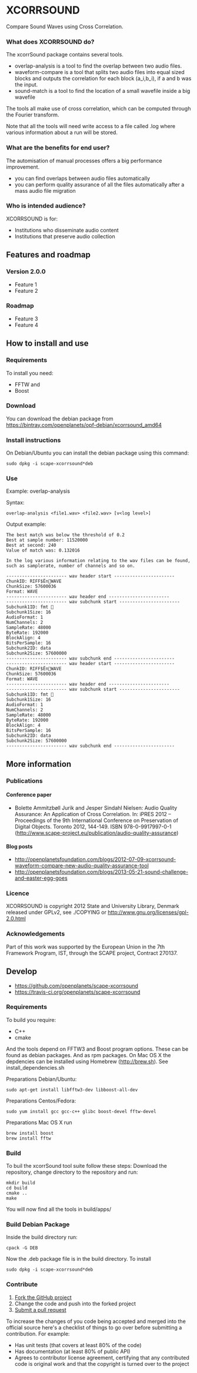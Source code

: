 # XCORRSOUND

Compare Sound Waves using Cross Correlation.

### What does XCORRSOUND do?

The xcorrSound package contains several tools.

* overlap-analysis is a tool to find the overlap between two audio files.
* waveform-compare is a tool that splits two audio files into equal sized blocks and outputs the correlation for each block (a_i,b_i), if a and b was the input.
* sound-match is a tool to find the location of a small wavefile inside a big wavefile

The tools all make use of cross correlation, which can be computed through the Fourier transform.

Note that all the tools will need write access to a file called <tool>.log where various information about a run will be stored.

### What are the benefits for end user?
The automisation of manual processes offers a big performance improvement.

* you can find overlaps between audio files automatically
* you can perform quality assurance of all the files automatically after a mass audio file migration

### Who is intended audience?
XCORRSOUND is for:

* Institutions who disseminate audio content
* Institutions that preserve audio collection

## Features and roadmap

### Version 2.0.0

* Feature 1
* Feature 2

### Roadmap

* Feature 3
* Feature 4

## How to install and use

### Requirements

To install you need:

* FFTW and
* Boost

### Download

You can download the debian package from https://bintray.com/openplanets/opf-debian/xcorrsound_amd64

### Install instructions

On Debian/Ubuntu you can install the debian package using this command:

    sudo dpkg -i scape-xcorrsound*deb

### Use

Example: overlap-analysis

Syntax:

    overlap-analysis <file1.wav> <file2.wav> [v<log level>]

Output example:

    The best match was below the threshold of 0.2
    Best at sample number: 11520000
    Best at second: 240
    Value of match was: 0.132016

    In the log various information relating to the wav files can be found,
    such as samplerate, number of channels and so on.

    ----------------------- wav header start -----------------------
    ChunkID: RIFF$ËnWAVE
    ChunkSize: 57600036
    Format: WAVE
    ----------------------- wav header end -----------------------
    ----------------------- wav subchunk start -----------------------
    Subchunk1ID: fmt 
    Subchunk1Size: 16
    AudioFormat: 1
    NumChannels: 2
    SampleRate: 48000
    ByteRate: 192000
    BlockAlign: 4
    BitsPerSample: 16
    Subchunk2ID: data
    Subchunk2Size: 57600000
    ----------------------- wav subchunk end -----------------------
    ----------------------- wav header start -----------------------
    ChunkID: RIFF$ËnWAVE
    ChunkSize: 57600036
    Format: WAVE
    ----------------------- wav header end -----------------------
    ----------------------- wav subchunk start -----------------------
    Subchunk1ID: fmt 
    Subchunk1Size: 16
    AudioFormat: 1
    NumChannels: 2
    SampleRate: 48000
    ByteRate: 192000
    BlockAlign: 4
    BitsPerSample: 16
    Subchunk2ID: data
    Subchunk2Size: 57600000
    ----------------------- wav subchunk end -----------------------


## More information

### Publications

#### Conference paper
* Bolette Ammitzbøll Jurik and Jesper Sindahl Nielsen:
  Audio Quality Assurance: An Application of Cross Correlation.
  In: iPRES 2012 – Proceedings of the 9th International Conference on Preservation of Digital Objects. Toronto 2012, 144-149.
  ISBN 978-0-9917997-0-1 (http://www.scape-project.eu/publication/audio-quality-assurance)

#### Blog posts
* http://openplanetsfoundation.com/blogs/2012-07-09-xcorrsound-waveform-compare-new-audio-quality-assurance-tool
* http://openplanetsfoundation.com/blogs/2013-05-21-sound-challenge-and-easter-egg-goes

### Licence

XCORRSOUND is copyright 2012 State and University Library, Denmark
released under GPLv2, see ./COPYING or http://www.gnu.org/licenses/gpl-2.0.html

### Acknowledgements

Part of this work was supported by the European Union in the 7th Framework Program, IST, through the SCAPE project, Contract 270137.

## Develop

* https://github.com/openplanets/scape-xcorrsound
* https://travis-ci.org/openplanets/scape-xcorrsound

### Requirements

To build you require:

* C++
* cmake

And the tools depend on FFTW3 and Boost program options. These can be found as debian packages.
And as rpm packages. On Mac OS X the depdencies can be installed using Homebrew (http://brew.sh).
See install_dependencies.sh

Preparations Debian/Ubuntu:

    sudo apt-get install libfftw3-dev libboost-all-dev

Preparations Centos/Fedora:

    sudo yum install gcc gcc-c++ glibc boost-devel fftw-devel

Preparations Mac OS X run

    brew install boost
    brew install fftw

### Build

To buil the xcorrSound tool suite follow these steps:
Download the repository, change directory to the repository and run:

    mkdir build
    cd build
    cmake ..
    make

You will now find all the tools in build/apps/

### Build Debian Package

Inside the build directory run:

    cpack -G DEB

Now the .deb package file is in the build directory.
To install

    sudo dpkg -i scape-xcorrsound*deb

### Contribute

1. [Fork the GitHub project](https://help.github.com/articles/fork-a-repo)
2. Change the code and push into the forked project
3. [Submit a pull request](https://help.github.com/articles/using-pull-requests)

To increase the changes of you code being accepted and merged into the official source here's a checklist of things to go over before submitting a contribution. For example:

* Has unit tests (that covers at least 80% of the code)
* Has documentation (at least 80% of public API)
* Agrees to contributor license agreement, certifying that any contributed code is original work and that the copyright is turned over to the project

